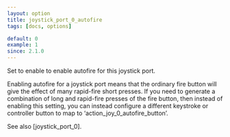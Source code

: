 ```yaml
---
layout: option
title: joystick_port_0_autofire
tags: [docs, options]

default: 0
example: 1
since: 2.1.0
---
```


Set to enable to enable autofire for this joystick port.

Enabling autofire for a joystick port means that the ordinary fire
button will give the effect of many rapid-fire short presses. If you
need to generate a combination of long and rapid-fire presses of the
fire button, then instead of enabling this setting, you can instead
configure a different keystroke or controller button to map to
‘action_joy_0_autofire_button’.

See also [joystick_port_0].

